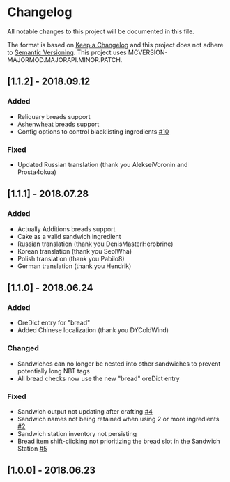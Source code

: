 # Changelog
All notable changes to this project will be documented in this file.

The format is based on [Keep a Changelog](http://keepachangelog.com/en/1.0.0/) and this project does not adhere to [Semantic Versioning](http://semver.org/spec/v2.0.0.html).
This project uses MCVERSION-MAJORMOD.MAJORAPI.MINOR.PATCH.

## [1.1.2] - 2018.09.12
### Added
- Reliquary breads support
- Ashenwheat breads support
- Config options to control blacklisting ingredients [#10](https://github.com/TheIllusiveC4/CulinaryConstruct/issues/4)
### Fixed
- Updated Russian translation (thank you AlekseiVoronin and Prosta4okua)

## [1.1.1] - 2018.07.28
### Added
- Actually Additions breads support
- Cake as a valid sandwich ingredient
- Russian translation (thank you DenisMasterHerobrine)
- Korean translation (thank you SeolWha)
- Polish translation (thank you Pabilo8)
- German translation (thank you Hendrik)

## [1.1.0] - 2018.06.24
### Added
- OreDict entry for "bread"
- Added Chinese localization (thank you DYColdWind)
### Changed
- Sandwiches can no longer be nested into other sandwiches to prevent potentially long NBT tags
- All bread checks now use the new "bread" oreDict entry
### Fixed
- Sandwich output not updating after crafting [#4](https://github.com/TheIllusiveC4/CulinaryConstruct/issues/4)
- Sandwich names not being retained when using 2 or more ingredients [#2](https://github.com/TheIllusiveC4/CulinaryConstruct/issues/2)
- Sandwich station inventory not persisting
- Bread item shift-clicking not prioritizing the bread slot in the Sandwich Station [#5](https://github.com/TheIllusiveC4/CulinaryConstruct/issues/5)

## [1.0.0] - 2018.06.23